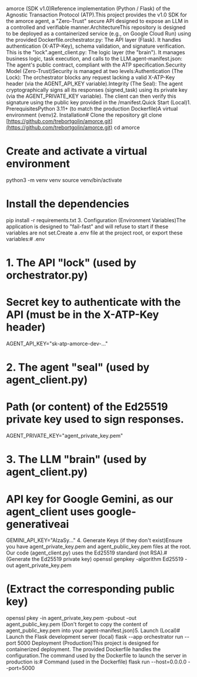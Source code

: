amorce (SDK v1.0)Reference implementation (Python / Flask) of the Agnostic Transaction Protocol (ATP).This project provides the v1.0 SDK for the amorce agent, a "Zero-Trust" secure API designed to expose an LLM in a controlled and verifiable manner.ArchitectureThis repository is designed to be deployed as a containerized service (e.g., on Google Cloud Run) using the provided Dockerfile.orchestrator.py: The API layer (Flask). It handles authentication (X-ATP-Key), schema validation, and signature verification. This is the "lock".agent_client.py: The logic layer (the "brain"). It manages business logic, task execution, and calls to the LLM.agent-manifest.json: The agent's public contract, compliant with the ATP specification.Security Model (Zero-Trust)Security is managed at two levels:Authentication (The Lock): The orchestrator blocks any request lacking a valid X-ATP-Key header (via the AGENT_API_KEY variable).Integrity (The Seal): The agent cryptographically signs all its responses (signed_task) using its private key (via the AGENT_PRIVATE_KEY variable). The client can then verify this signature using the public key provided in the /manifest.Quick Start (Local)1. PrerequisitesPython 3.11+ (to match the production Dockerfile)A virtual environment (venv)2. Installation# Clone the repository
git clone [https://github.com/trebortgolin/amorce.git](https://github.com/trebortgolin/amorce.git)
cd amorce

# Create and activate a virtual environment
python3 -m venv venv
source venv/bin/activate

# Install the dependencies
pip install -r requirements.txt
3. Configuration (Environment Variables)The application is designed to "fail-fast" and will refuse to start if these variables are not set.Create a .env file at the project root, or export these variables:# .env

# 1. The API "lock" (used by orchestrator.py)
# Secret key to authenticate with the API (must be in the X-ATP-Key header)
AGENT_API_KEY="sk-atp-amorce-dev-..."

# 2. The agent "seal" (used by agent_client.py)
# Path (or content) of the Ed25519 private key used to sign responses.
AGENT_PRIVATE_KEY="agent_private_key.pem"

# 3. The LLM "brain" (used by agent_client.py)
# API key for Google Gemini, as our agent_client uses google-generativeai
GEMINI_API_KEY="AIzaSy..."
4. Generate Keys (if they don't exist)Ensure you have agent_private_key.pem and agent_public_key.pem files at the root. Our code (agent_client.py) uses the Ed25519 standard (not RSA).# (Generate the Ed25519 private key)
openssl genpkey -algorithm Ed25519 -out agent_private_key.pem

# (Extract the corresponding public key)
openssl pkey -in agent_private_key.pem -pubout -out agent_public_key.pem
(Don't forget to copy the content of agent_public_key.pem into your agent-manifest.json)5. Launch (Local)# Launch the Flask development server (local)
flask --app orchestrator run --port 5000
Deployment (Production)This project is designed for containerized deployment. The provided Dockerfile handles the configuration.The command used by the Dockerfile to launch the server in production is:# Command (used in the Dockerfile)
flask run --host=0.0.0.0 --port=5000
